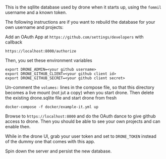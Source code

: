 This is the sqllite database used by drone when it starts up, using the `fommil` username and a known token.

The following instructions are if you want to rebuild the database for your own username and projects:

Add an OAuth App at `https://github.com/settings/developers` with callback

```
https://localhost:8000/authorize
```

Then, you set these environment variables

```
export DRONE_ADMIN=<your github username>
export DRONE_GITHUB_CLIENT=<your github client id>
export DRONE_GITHUB_SECRET=<your github client secret>
```

Un-comment the `volumes:` lines in the compose file, so that this directory
becomes a live mount (not jut a copy) when you start drone. Then delete the
existing drone.sqlite file and start drone from fresh

```
docker-compose -f docker/example-it.yml up
```

Browse to `https://localhost:8000` and do the OAuth dance to give github access
to drone. Then you should be able to see your own projects and can enable then.

While in the drone UI, grab your user token and set to `DRONE_TOKEN` instead of
the dummy one that comes with this app.

Spin down the server and persist the new database.
